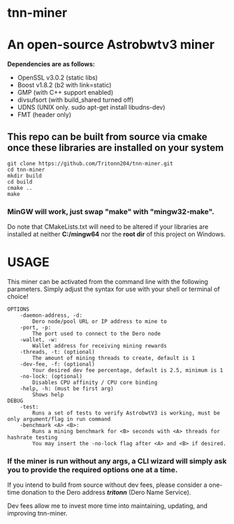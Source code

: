 # tnn-miner
# An open-source Astrobwtv3 miner

**Dependencies are as follows:**
  - OpenSSL v3.0.2 (static libs)
  - Boost v1.8.2 (b2 with link=static)
  - GMP (with C++ support enabled)
  - divsufsort (with build_shared turned off)
  - UDNS (UNIX only. sudo apt-get install libudns-dev)
  - FMT (header only)

## This repo can be built from source via cmake once these libraries are installed on your system
```
git clone https://github.com/Tritonn204/tnn-miner.git
cd tnn-miner
mkdir build
cd build
cmake ..
make
```
### MinGW will work, just swap "make" with "mingw32-make".

Do note that CMakeLists.txt will need to be altered if your libraries are installed at neither **C:/mingw64** nor the **root dir** of this project on Windows.

# USAGE
This miner can be activated from the command line with the following parameters. Simply adjust the syntax for use with your shell or terminal of choice!
```
OPTIONS
    -daemon-address, -d: 
        Dero node/pool URL or IP address to mine to
    -port, -p: 
        The port used to connect to the Dero node
    -wallet, -w: 
        Wallet address for receiving mining rewards
    -threads, -t: (optional) 
        The amount of mining threads to create, default is 1
    -dev-fee, -f: (optional) 
        Your desired dev fee percentage, default is 2.5, minimum is 1
    -no-lock: (optional) 
        Disables CPU affinity / CPU core binding
    -help, -h: (must be first arg)
        Shows help
DEBUG
    -test: 
        Runs a set of tests to verify AstrobwtV3 is working, must be only argument/flag in run command
    -benchmark <A> <B>: 
        Runs a mining benchmark for <B> seconds with <A> threads for hashrate testing
        You may insert the -no-lock flag after <A> and <B> if desired. 
```
### If the miner is run without any args, a CLI wizard will simply ask you to provide the required options one at a time.

If you intend to build from source without dev fees, please consider a one-time donation to the Dero address **_tritonn_** (Dero Name Service). 

Dev fees allow me to invest more time into maintaining, updating, and improving tnn-miner.
